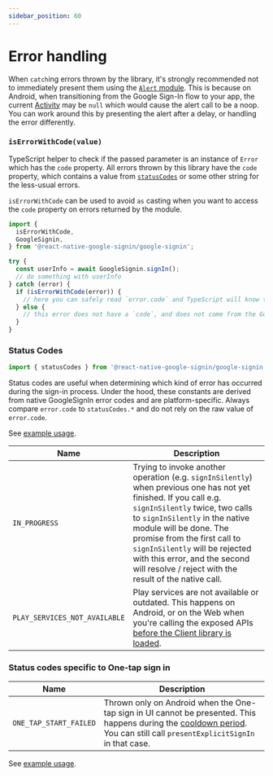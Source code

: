 ```yaml
---
sidebar_position: 60
---
```


# Error handling

When `catch`ing errors thrown by the library, it's strongly recommended not to immediately present them using the [`Alert` module](https://reactnative.dev/docs/alert). This is because on Android, when transitioning from the Google Sign-In flow to your app, the current [Activity](https://developer.android.com/reference/android/app/Activity) may be `null` which would cause the alert call to be a noop. You can work around this by presenting the alert after a delay, or handling the error differently.

### `isErrorWithCode(value)`

TypeScript helper to check if the passed parameter is an instance of `Error` which has the `code` property. All errors thrown by this library have the `code` property, which contains a value from [`statusCodes`](#status-codes) or some other string for the less-usual errors.

`isErrorWithCode` can be used to avoid `as` casting when you want to access the `code` property on errors returned by the module.

```ts
import {
  isErrorWithCode,
  GoogleSignin,
} from '@react-native-google-signin/google-signin';

try {
  const userInfo = await GoogleSignin.signIn();
  // do something with userInfo
} catch (error) {
  if (isErrorWithCode(error)) {
    // here you can safely read `error.code` and TypeScript will know that it has a value
  } else {
    // this error does not have a `code`, and does not come from the Google Sign in module
  }
}
```

### Status Codes

```ts
import { statusCodes } from '@react-native-google-signin/google-signin';
```

Status codes are useful when determining which kind of error has occurred during the sign-in process. Under the hood, these constants are derived from native GoogleSignIn error codes and are platform-specific. Always compare `error.code` to `statusCodes.*` and do not rely on the raw value of `error.code`.

See [example usage](original#signin).

| Name                          | Description                                                                                                                                                                                                                                                                                                                                                                 |
| ----------------------------- | --------------------------------------------------------------------------------------------------------------------------------------------------------------------------------------------------------------------------------------------------------------------------------------------------------------------------------------------------------------------------- |
| `IN_PROGRESS`                 | Trying to invoke another operation (e.g. `signInSilently`) when previous one has not yet finished. If you call e.g. `signInSilently` twice, two calls to `signInSilently` in the native module will be done. The promise from the first call to `signInSilently` will be rejected with this error, and the second will resolve / reject with the result of the native call. |
| `PLAY_SERVICES_NOT_AVAILABLE` | Play services are not available or outdated. This happens on Android, or on the Web when you're calling the exposed APIs [before the Client library is loaded](setting-up/web).                                                                                                                                                                                             |

### Status codes specific to One-tap sign in

| Name                   | Description                                                                                                                                                                                                                                                      |
| ---------------------- | ---------------------------------------------------------------------------------------------------------------------------------------------------------------------------------------------------------------------------------------------------------------- |
| `ONE_TAP_START_FAILED` | Thrown only on Android when the One-tap sign in UI cannot be presented. This happens during the [cooldown period](https://developers.google.com/identity/gsi/web/guides/features#exponential_cooldown). You can still call `presentExplicitSignIn` in that case. |

See [example usage](one-tap#signin).
